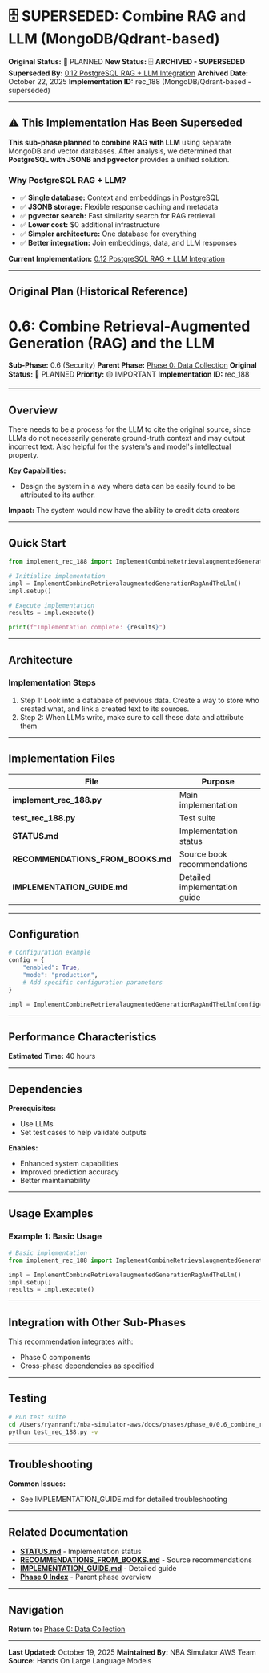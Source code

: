 # 🗄️ SUPERSEDED: Combine RAG and LLM (MongoDB/Qdrant-based)

**Original Status:** 🔵 PLANNED
**New Status:** 🗄️ **ARCHIVED - SUPERSEDED**
**Superseded By:** [0.12 PostgreSQL RAG + LLM Integration](../../0.12_rag_llm_integration/README.md)
**Archived Date:** October 22, 2025
**Implementation ID:** rec_188 (MongoDB/Qdrant-based - superseded)

---

## ⚠️ This Implementation Has Been Superseded

**This sub-phase planned to combine RAG with LLM** using separate MongoDB and vector databases. After analysis, we determined that **PostgreSQL with JSONB and pgvector** provides a unified solution.

### Why PostgreSQL RAG + LLM?

- ✅ **Single database:** Context and embeddings in PostgreSQL
- ✅ **JSONB storage:** Flexible response caching and metadata
- ✅ **pgvector search:** Fast similarity search for RAG retrieval
- ✅ **Lower cost:** $0 additional infrastructure
- ✅ **Simpler architecture:** One database for everything
- ✅ **Better integration:** Join embeddings, data, and LLM responses

**Current Implementation:** [0.12 PostgreSQL RAG + LLM Integration](../../0.12_rag_llm_integration/README.md)

---

## Original Plan (Historical Reference)

# 0.6: Combine Retrieval-Augmented Generation (RAG) and the LLM

**Sub-Phase:** 0.6 (Security)
**Parent Phase:** [Phase 0: Data Collection](../../../PHASE_0_INDEX.md)
**Original Status:** 🔵 PLANNED
**Priority:** 🟡 IMPORTANT
**Implementation ID:** rec_188

---

## Overview

There needs to be a process for the LLM to cite the original source, since LLMs do not necessarily generate ground-truth context and may output incorrect text. Also helpful for the system's and model's intellectual property.

**Key Capabilities:**
- Design the system in a way where data can be easily found to be attributed to its author.

**Impact:**
The system would now have the ability to credit data creators

---

## Quick Start

```python
from implement_rec_188 import ImplementCombineRetrievalaugmentedGenerationRagAndTheLlm

# Initialize implementation
impl = ImplementCombineRetrievalaugmentedGenerationRagAndTheLlm()
impl.setup()

# Execute implementation
results = impl.execute()

print(f"Implementation complete: {results}")
```

---

## Architecture

### Implementation Steps

1. Step 1: Look into a database of previous data. Create a way to store who created what, and link a created text to its sources.
2. Step 2: When LLMs write, make sure to call these data and attribute them

---

## Implementation Files

| File | Purpose |
|------|---------|
| **implement_rec_188.py** | Main implementation |
| **test_rec_188.py** | Test suite |
| **STATUS.md** | Implementation status |
| **RECOMMENDATIONS_FROM_BOOKS.md** | Source book recommendations |
| **IMPLEMENTATION_GUIDE.md** | Detailed implementation guide |

---

## Configuration

```python
# Configuration example
config = {
    "enabled": True,
    "mode": "production",
    # Add specific configuration parameters
}

impl = ImplementCombineRetrievalaugmentedGenerationRagAndTheLlm(config=config)
```

---

## Performance Characteristics

**Estimated Time:** 40 hours

---

## Dependencies

**Prerequisites:**
- Use LLMs
- Set test cases to help validate outputs

**Enables:**
- Enhanced system capabilities
- Improved prediction accuracy
- Better maintainability

---

## Usage Examples

### Example 1: Basic Usage

```python
# Basic implementation
from implement_rec_188 import ImplementCombineRetrievalaugmentedGenerationRagAndTheLlm

impl = ImplementCombineRetrievalaugmentedGenerationRagAndTheLlm()
impl.setup()
results = impl.execute()
```

---

## Integration with Other Sub-Phases

This recommendation integrates with:
- Phase 0 components
- Cross-phase dependencies as specified

---

## Testing

```bash
# Run test suite
cd /Users/ryanranft/nba-simulator-aws/docs/phases/phase_0/0.6_combine_retrieval-augmented_generation_rag_and_the_llm
python test_rec_188.py -v
```

---

## Troubleshooting

**Common Issues:**
- See IMPLEMENTATION_GUIDE.md for detailed troubleshooting

---

## Related Documentation

- **[STATUS.md](STATUS.md)** - Implementation status
- **[RECOMMENDATIONS_FROM_BOOKS.md](RECOMMENDATIONS_FROM_BOOKS.md)** - Source recommendations
- **[IMPLEMENTATION_GUIDE.md](IMPLEMENTATION_GUIDE.md)** - Detailed guide
- **[Phase 0 Index](../PHASE_0_INDEX.md)** - Parent phase overview

---

## Navigation

**Return to:** [Phase 0: Data Collection](../PHASE_0_INDEX.md)

---

**Last Updated:** October 19, 2025
**Maintained By:** NBA Simulator AWS Team
**Source:** Hands On Large Language Models
